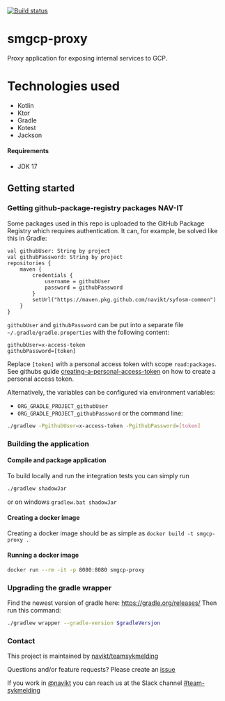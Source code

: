 [![Build status](https://github.com/navikt/smgcp-proxy/workflows/Deploy%20to%20dev%20and%20prod/badge.svg)](https://github.com/navikt/smgcp-proxy/workflows/Deploy%20to%20dev%20and%20prod/badge.svg)
# smgcp-proxy
Proxy application for exposing internal services to GCP. 

# Technologies used
* Kotlin
* Ktor
* Gradle
* Kotest
* Jackson

#### Requirements
* JDK 17

## Getting started
### Getting github-package-registry packages NAV-IT
Some packages used in this repo is uploaded to the GitHub Package Registry which requires authentication. 
It can, for example, be solved like this in Gradle:
```
val githubUser: String by project
val githubPassword: String by project
repositories {
    maven {
        credentials {
            username = githubUser
            password = githubPassword
        }
        setUrl("https://maven.pkg.github.com/navikt/syfosm-common")
    }
}
```
`githubUser` and `githubPassword` can be put into a separate file `~/.gradle/gradle.properties` with the following content:
```                                                     
githubUser=x-access-token
githubPassword=[token]
```
Replace `[token]` with a personal access token with scope `read:packages`.
See githubs guide [creating-a-personal-access-token](https://docs.github.com/en/authentication/keeping-your-account-and-data-secure/creating-a-personal-access-token) on
how to create a personal access token.

Alternatively, the variables can be configured via environment variables:
* `ORG_GRADLE_PROJECT_githubUser`
* `ORG_GRADLE_PROJECT_githubPassword`
  or the command line:
``` bash
./gradlew -PgithubUser=x-access-token -PgithubPassword=[token]
```
### Building the application
#### Compile and package application
To build locally and run the integration tests you can simply run
``` bash
./gradlew shadowJar
```
or on windows
`gradlew.bat shadowJar`
#### Creating a docker image
Creating a docker image should be as simple as `docker build -t smgcp-proxy .`

#### Running a docker image
``` bash
docker run --rm -it -p 8080:8080 smgcp-proxy
```

### Upgrading the gradle wrapper
Find the newest version of gradle here: https://gradle.org/releases/ Then run this command:

``` bash
./gradlew wrapper --gradle-version $gradleVersjon
```

### Contact

This project is maintained by [navikt/teamsykmelding](CODEOWNERS)

Questions and/or feature requests? Please create an [issue](https://github.com/navikt/smgcp-proxy/issues)

If you work in [@navikt](https://github.com/navikt) you can reach us at the Slack
channel [#team-sykmelding](https://nav-it.slack.com/archives/CMA3XV997)